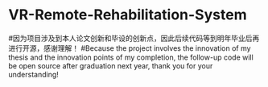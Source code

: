 # VR-Remote-Rehabilitation-System
#因为项目涉及到本人论文创新和毕设的创新点，因此后续代码等到明年毕业后再进行开源，感谢理解！
#Because the project involves the innovation of my thesis and the innovation points of my completion, the follow-up code will be open source after graduation next year, thank you for your understanding!
